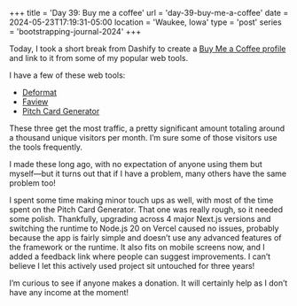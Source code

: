 +++
title = 'Day 39: Buy me a coffee'
url = 'day-39-buy-me-a-coffee'
date = 2024-05-23T17:19:31-05:00
location = 'Waukee, Iowa'
type = 'post'
series = 'bootstrapping-journal-2024'
+++

Today, I took a short break from Dashify to create a [Buy Me a Coffee profile](https://buymeacoffee.com/johnjago) and link to it from some of my popular web tools.

I have a few of these web tools:

- [Deformat](https://deformat.johnjago.com/)
- [Faview](https://faview.johnjago.com/)
- [Pitch Card Generator](https://pitch-iota.vercel.app/)

These three get the most traffic, a pretty significant amount totaling around a thousand unique visitors per month. I’m sure some of those visitors use the tools frequently.

I made these long ago, with no expectation of anyone using them but myself—but it turns out that if I have a problem, many others have the same problem too!

I spent some time making minor touch ups as well, with most of the time spent on the Pitch Card Generator. That one was really rough, so it needed some polish. Thankfully, upgrading across 4 major Next.js versions and switching the runtime to Node.js 20 on Vercel caused no issues, probably because the app is fairly simple and doesn’t use any advanced features of the framework or the runtime. It also fits on mobile screens now, and I added a feedback link where people can suggest improvements. I can’t believe I let this actively used project sit untouched for three years!

I’m curious to see if anyone makes a donation. It will certainly help as I don’t have any income at the moment!
